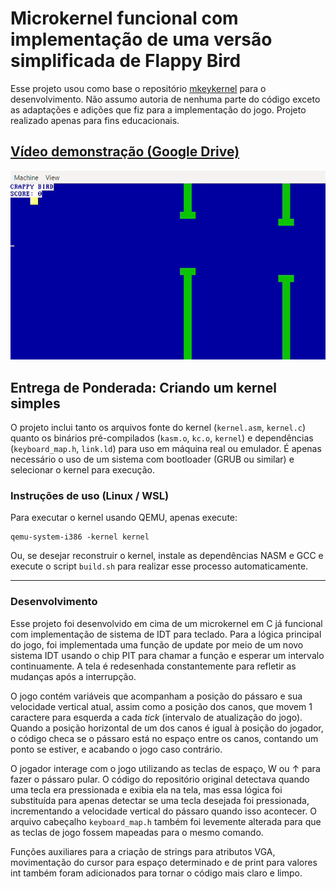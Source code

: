 # Microkernel funcional com implementação de uma versão simplificada de Flappy Bird

Esse projeto usou como base o repositório [mkeykernel](https://github.com/arjun024/mkeykernel) para o desenvolvimento. Não assumo autoria de nenhuma parte do código exceto as adaptações e adições que fiz para a implementação do jogo. Projeto realizado apenas para fins educacionais.

## [Vídeo demonstração (Google Drive)](https://drive.google.com/file/d/16M8dyvrZuzEzGm3cN2T1A3zqSOROUeGT/view?usp=drivesdk)

<img src='demo.gif'>

## Entrega de Ponderada: Criando um kernel simples

O projeto inclui tanto os arquivos fonte do kernel (`kernel.asm`, `kernel.c`) quanto os binários pré-compilados (`kasm.o`, `kc.o`, `kernel`) e dependências (`keyboard_map.h`, `link.ld`) para uso em máquina real ou emulador. É apenas necessário o uso de um sistema com bootloader (GRUB ou similar) e selecionar o kernel para execução.

### Instruções de uso (Linux / WSL)

Para executar o kernel usando QEMU, apenas execute:

```
qemu-system-i386 -kernel kernel
```

Ou, se desejar reconstruir o kernel, instale as dependências NASM e GCC e execute o script `build.sh` para realizar esse processo automaticamente.

---

### Desenvolvimento

Esse projeto foi desenvolvido em cima de um microkernel em C já funcional com implementação de sistema de IDT para teclado. Para a lógica principal do jogo, foi implementada uma função de update por meio de um novo sistema IDT usando o chip PIT para chamar a função e esperar um intervalo continuamente. A tela é redesenhada constantemente para refletir as mudanças após a interrupção.

O jogo contém variáveis que acompanham a posição do pássaro e sua velocidade vertical atual, assim como a posição dos canos, que movem 1 caractere para esquerda a cada *tick* (intervalo de atualização do jogo). Quando a posição horizontal de um dos canos é igual à posição do jogador, o código checa se o pássaro está no espaço entre os canos, contando um ponto se estiver, e acabando o jogo caso contrário.

O jogador interage com o jogo utilizando as teclas de espaço, W ou ↑ para fazer o pássaro pular. O código do repositório original detectava quando uma tecla era pressionada e exibia ela na tela, mas essa lógica foi substituída para apenas detectar se uma tecla desejada foi pressionada, incrementando a velocidade vertical do pássaro quando isso acontecer. O arquivo cabeçalho `keyboard_map.h` também foi levemente alterada para que as teclas de jogo fossem mapeadas para o mesmo comando.

Funções auxiliares para a criação de strings para atributos VGA, movimentação do cursor para espaço determinado e de print para valores int também foram adicionados para tornar o código mais claro e limpo.
